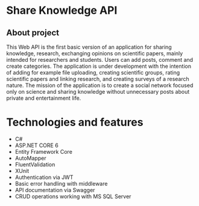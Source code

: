 # Share Knowledge API

## About project
This Web API is the first basic version of an application for sharing knowledge, research, exchanging opinions on scientific papers, 
mainly intended for researchers and students. Users can add posts, comment and create categories. 
The application is under development with the intention of adding for example file uploading, creating scientific groups, rating scientific papers and linking research, 
and creating surveys of a research nature. The mission of the application is to create a social network focused only on science and sharing knowledge 
without unnecessary posts about private and entertainment life.

# Technologies and features

* C#
* ASP.NET CORE 6
* Entity Framework Core
* AutoMapper
* FluentValidation
* XUnit
* Authentication via JWT
* Basic error handling with middleware
* API documentation via Swagger
* CRUD operations working with MS SQL Server
